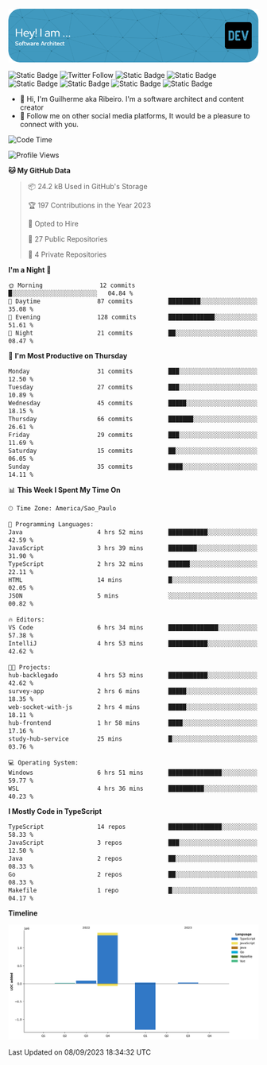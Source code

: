 ![Header](./assets/github-header-image.png)

![Static Badge](https://img.shields.io/badge/Software%20Architect-blue)
 ![Twitter Follow](https://img.shields.io/twitter/follow/dev_pkg) ![Static Badge](https://img.shields.io/badge/Java-orange) ![Static Badge](https://img.shields.io/badge/Springboot-green) ![Static Badge](https://img.shields.io/badge/Golang-blue) ![Static Badge](https://img.shields.io/badge/Nodejs-green) ![Static Badge](https://img.shields.io/badge/Javascript-yellow) ![Static Badge](https://img.shields.io/badge/Vuejs-green)

- 👋 Hi, I'm Guilherme aka Ribeiro. I'm a software architect and content creator
- 👀 Follow me on other social media platforms, It would be a pleasure to connect with you.

<!--START_SECTION:waka-->
![Code Time](http://img.shields.io/badge/Code%20Time-107%20hrs%2044%20mins-blue)

![Profile Views](http://img.shields.io/badge/Profile%20Views-6-blue)

**🐱 My GitHub Data** 

> 📦 24.2 kB Used in GitHub's Storage 
 > 
> 🏆 197 Contributions in the Year 2023
 > 
> 💼 Opted to Hire
 > 
> 📜 27 Public Repositories 
 > 
> 🔑 4 Private Repositories 
 > 
**I'm a Night 🦉** 

```text
🌞 Morning                12 commits          █░░░░░░░░░░░░░░░░░░░░░░░░   04.84 % 
🌆 Daytime                87 commits          █████████░░░░░░░░░░░░░░░░   35.08 % 
🌃 Evening                128 commits         █████████████░░░░░░░░░░░░   51.61 % 
🌙 Night                  21 commits          ██░░░░░░░░░░░░░░░░░░░░░░░   08.47 % 
```
📅 **I'm Most Productive on Thursday** 

```text
Monday                   31 commits          ███░░░░░░░░░░░░░░░░░░░░░░   12.50 % 
Tuesday                  27 commits          ███░░░░░░░░░░░░░░░░░░░░░░   10.89 % 
Wednesday                45 commits          █████░░░░░░░░░░░░░░░░░░░░   18.15 % 
Thursday                 66 commits          ███████░░░░░░░░░░░░░░░░░░   26.61 % 
Friday                   29 commits          ███░░░░░░░░░░░░░░░░░░░░░░   11.69 % 
Saturday                 15 commits          ██░░░░░░░░░░░░░░░░░░░░░░░   06.05 % 
Sunday                   35 commits          ████░░░░░░░░░░░░░░░░░░░░░   14.11 % 
```


📊 **This Week I Spent My Time On** 

```text
🕑︎ Time Zone: America/Sao_Paulo

💬 Programming Languages: 
Java                     4 hrs 52 mins       ███████████░░░░░░░░░░░░░░   42.59 % 
JavaScript               3 hrs 39 mins       ████████░░░░░░░░░░░░░░░░░   31.90 % 
TypeScript               2 hrs 32 mins       ██████░░░░░░░░░░░░░░░░░░░   22.11 % 
HTML                     14 mins             █░░░░░░░░░░░░░░░░░░░░░░░░   02.05 % 
JSON                     5 mins              ░░░░░░░░░░░░░░░░░░░░░░░░░   00.82 % 

🔥 Editors: 
VS Code                  6 hrs 34 mins       ██████████████░░░░░░░░░░░   57.38 % 
IntelliJ                 4 hrs 53 mins       ███████████░░░░░░░░░░░░░░   42.62 % 

🐱‍💻 Projects: 
hub-backlegado           4 hrs 53 mins       ███████████░░░░░░░░░░░░░░   42.62 % 
survey-app               2 hrs 6 mins        █████░░░░░░░░░░░░░░░░░░░░   18.35 % 
web-socket-with-js       2 hrs 4 mins        █████░░░░░░░░░░░░░░░░░░░░   18.11 % 
hub-frontend             1 hr 58 mins        ████░░░░░░░░░░░░░░░░░░░░░   17.16 % 
study-hub-service        25 mins             █░░░░░░░░░░░░░░░░░░░░░░░░   03.76 % 

💻 Operating System: 
Windows                  6 hrs 51 mins       ███████████████░░░░░░░░░░   59.77 % 
WSL                      4 hrs 36 mins       ██████████░░░░░░░░░░░░░░░   40.23 % 
```

**I Mostly Code in TypeScript** 

```text
TypeScript               14 repos            ███████████████░░░░░░░░░░   58.33 % 
JavaScript               3 repos             ███░░░░░░░░░░░░░░░░░░░░░░   12.50 % 
Java                     2 repos             ██░░░░░░░░░░░░░░░░░░░░░░░   08.33 % 
Go                       2 repos             ██░░░░░░░░░░░░░░░░░░░░░░░   08.33 % 
Makefile                 1 repo              █░░░░░░░░░░░░░░░░░░░░░░░░   04.17 % 
```



**Timeline**

![Lines of Code chart](https://raw.githubusercontent.com/Guilhrib/Guilhrib/main/assets/bar_graph.png)


 Last Updated on 08/09/2023 18:34:32 UTC
<!--END_SECTION:waka-->

